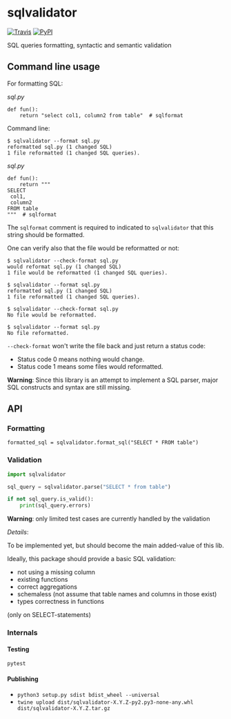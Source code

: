 # sqlvalidator

[![Travis](https://travis-ci.org/David-Wobrock/sqlvalidator.svg?branch=master)](https://travis-ci.org/David-Wobrock/sqlvalidator)
[![PyPI](https://img.shields.io/pypi/v/sqlvalidator.svg)](https://pypi.python.org/pypi/django-migration-linter/)

SQL queries formatting, syntactic and semantic validation

## Command line usage

For formatting SQL:

_sql.py_
```
def fun():
    return "select col1, column2 from table"  # sqlformat
```

Command line:
```
$ sqlvalidator --format sql.py
reformatted sql.py (1 changed SQL)
1 file reformatted (1 changed SQL queries).
```

_sql.py_
```
def fun():
    return """
SELECT
 col1,
 column2
FROM table
"""  # sqlformat

```

The `sqlformat` comment is required to indicated to `sqlvalidator` that this string should be formatted.

One can verify also that the file would be reformatted or not:
```
$ sqlvalidator --check-format sql.py
would reformat sql.py (1 changed SQL)
1 file would be reformatted (1 changed SQL queries).

$ sqlvalidator --format sql.py
reformatted sql.py (1 changed SQL)
1 file reformatted (1 changed SQL queries).
```

```
$ sqlvalidator --check-format sql.py
No file would be reformatted.

$ sqlvalidator --format sql.py
No file reformatted.
```

`--check-format` won't write the file back and just return a status code:
* Status code 0 means nothing would change.
* Status code 1 means some files would reformatted.


**Warning**: Since this library is an attempt to implement a SQL parser, major SQL constructs and syntax are still missing.

## API

### Formatting

`formatted_sql = sqlvalidator.format_sql("SELECT * FROM table")`

### Validation

```python
import sqlvalidator

sql_query = sqlvalidator.parse("SELECT * from table")

if not sql_query.is_valid():
    print(sql_query.errors)
```

**Warning**: only limited test cases are currently handled by the validation

_Details_:

To be implemented yet, but should become the main added-value of this lib.

Ideally, this package should provide a basic SQL validation:
* not using a missing column
* existing functions
* correct aggregations
* schemaless (not assume that table names and columns in those exist)
* types correctness in functions

(only on SELECT-statements)

### Internals

#### Testing

`pytest`

#### Publishing

* `python3 setup.py sdist bdist_wheel --universal`
* `twine upload dist/sqlvalidator-X.Y.Z-py2.py3-none-any.whl dist/sqlvalidator-X.Y.Z.tar.gz`
